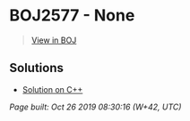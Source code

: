 # BOJ2577 - None

> [View in BOJ](https://www.acmicpc.net/problem/2577)

## Solutions
- [Solution on C++](2577%20숫자의%20개수.cpp)


_Page built: Oct 26 2019 08:30:16 (W+42, UTC)_
